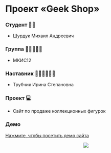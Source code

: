 # Проект «Geek Shop»

### Студент 👨‍🎓
- Шурдук Михаил Андреевич
### Группа 👩‍🦰👨‍🦱🧑
- МКИС12
### Наставник 👩🏻‍🏫👨🏻‍🏫
- Трубчик Ирина Степановна
### Проект 💻
- Сайт по продаже коллекционных фигурок

### Демо

<a href="https://department-of-media-technology-dstu.github.io/GeekShop2/">Нажмите, чтобы посетить демо сайта

<p align="center">
  <a href="https://department-of-media-technology-dstu.github.io/GeekShop2/">
    <img src="https://image.thum.io/get/maxAge/12/width/700/https://department-of-media-technology-dstu.github.io/GeekShop2/">
